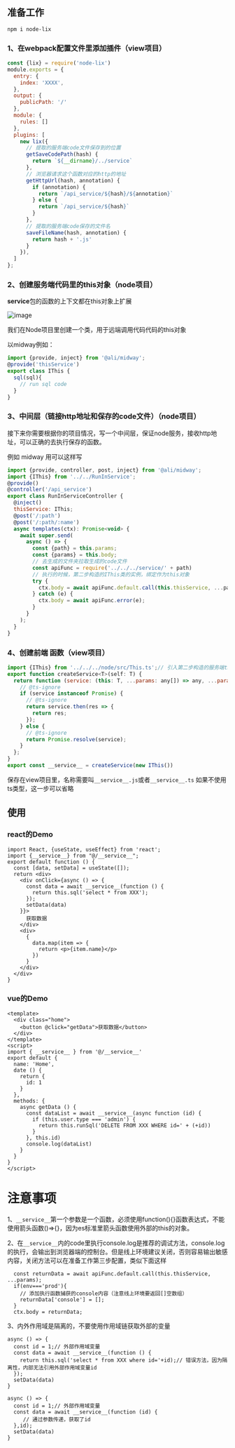 ## 准备工作

`npm i node-lix`

### 1、在webpack配置文件里添加插件（view项目）
```javascript
const {lix} = require('node-lix')
module.exports = {
  entry: {
    index: 'XXXX',
  },
  output: {
    publicPath: '/'
  },
  module: {
    rules: []
  },
  plugins: [
    new lix({
      // 提取的服务端code文件保存到的位置
      getSaveCodePath(hash) {
        return `${__dirname}/../service`
      },
      // 浏览器请求这个函数对应的http的地址
      getHttpUrl(hash, annotation) {
        if (annotation) {
          return `/api_service/${hash}/${annotation}`
        } else {
          return `/api_service/${hash}`
        }
      },
      // 提取的服务端code保存的文件名
      saveFileName(hash, annotation) {
        return hash + '.js'
      }
    }),
  ]
};
```
### 2、创建服务端代码里的this对象（node项目）

**service**包的函数的上下文都在this对象上扩展

![image](https://upload-images.jianshu.io/upload_images/8105934-43aea154230b2d43.png?imageMogr2/auto-orient/strip%7CimageView2/2/w/1240 "image") 

我们在Node项目里创建一个类，用于远端调用代码代码的this对象

以midway例如：

```javascript
import {provide, inject} from '@ali/midway';
@provide('thisService')
export class IThis {
  sql(sql){
    // run sql code
  }
}
```

### 3、中间层（链接http地址和保存的code文件）（node项目）

接下来你需要根据你的项目情况，写一个中间层，保证node服务，接收http地址，可以正确的去执行保存的函数。

例如 midway 用可以这样写

```javascript
import {provide, controller, post, inject} from '@ali/midway';
import {IThis} from '../../RunInService';
@provide()
@controller('/api_service')
export class RunInServiceController {
  @inject()
  thisService: IThis;
  @post('/:path')
  @post('/:path/:name')
  async templates(ctx): Promise<void> {
    await super.send(
      async () => {
        const {path} = this.params;
        const {params} = this.body;
        // 去生成的文件夹拉取生成的code文件
        const apiFunc = require('../../../service/' + path)
        // 执行的时候，第二步构造的IThis类的实例，绑定作为this对象
        try {
          ctx.body = await apiFunc.default.call(this.thisService, ...params);
        } catch (e) {
          ctx.body = await apiFunc.error(e);
        }
      }
    );
  }
}
```

### 4、创建前端 函数（view项目）
```javascript
import {IThis} from '../../../node/src/This.ts';// 引入第二步构造的服务端this对象，可以获得完整的IDE语法提示
export function createService<T>(self: T) {
  return function (service: (this: T, ...params: any[]) => any, ...params: any[]): any {
    // @ts-ignore
    if (service instanceof Promise) {
      // @ts-ignore
      return service.then(res => {
        return res;
      });
    } else {
      // @ts-ignore
      return Promise.resolve(service);
    }
  };
}
export const __service__ = createService(new IThis())
```

保存在view项目里，名称需要叫`__service__.js`或者`__service__.ts`
如果不使用ts类型，这一步可以省略

## 使用

### react的Demo
```react
import React, {useState, useEffect} from 'react';
import {__service__} from "@/__service__";
export default function () {
  const [data, setData] = useState([]);
  return <div>
    <div onClick={async () => {
      const data = await __service__(function () {
        return this.sql('select * from XXX');
      });
      setData(data)
    }}>
      获取数据
    </div>
    <div>
      {
        data.map(item => {
          return <p>{item.name}</p>
        })
      }
    </div>
  </div>
}
```

### vue的Demo
```vue
<template>
  <div class="home">
    <button @click="getData">获取数据</button>
  </div>
</template>
<script>
import { __service__ } from '@/__service__'
export default {
  name: 'Home',
  date () {
    return {
      id: 1
    }
  },
  methods: {
    async getData () {
      const dataList = await __service__(async function (id) {
        if (this.user.type === 'admin') {
          return this.runSql('DELETE FROM XXX WHERE id=' + (+id))
        }
      }, this.id)
      console.log(dataList)
    }
  }
}
</script>
```

# 注意事项

1、`__service__`第一个参数是一个函数，必须使用function(){}函数表达式，不能使用箭头函数()=>{}，因为es标准里箭头函数使用外部的this的对象。

2、在`__service__`内的code里执行console.log是推荐的调试方法，console.log的执行，会输出到浏览器端的控制台。但是线上环境建议关闭，否则容易输出敏感内容，关闭方法可以在准备工作第三步配置，类似下面这样

```
  const returnData = await apiFunc.default.call(this.thisService, ...params);
  if(env==='prod'){
    // 添加执行函数捕获的console内容（注意线上环境要返回[]空数组）
    returnData['console'] = [];
  }
  ctx.body = returnData;
```

3、内外作用域是隔离的，不要使用作用域链获取外部的变量
```
async () => {
  const id = 1;// 外部作用域变量
  const data = await __service__(function () {
    return this.sql('select * from XXX where id='+id);// 错误方法，因为隔离性，内部无法引用外部作用域变量id
  });
  setData(data)
}
```
```
async () => {
  const id = 1;// 外部作用域变量
  const data = await __service__(function (id) {
     // 通过参数传递，获取了id
  },id);
  setData(data)
}
```
